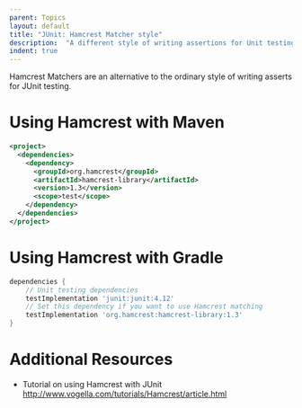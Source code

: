```yaml
---
parent: Topics
layout: default
title: "JUnit: Hamcrest Matcher style"
description:  "A different style of writing assertions for Unit testing"
indent: true
---
```


Hamcrest Matchers are an alternative to the ordinary style of writing asserts for JUnit testing.

# Using Hamcrest with Maven

```xml
<project>
  <dependencies>
    <dependency>
      <groupId>org.hamcrest</groupId>
      <artifactId>hamcrest-library</artifactId>
      <version>1.3</version>
      <scope>test</scope>
    </dependency>
  </dependencies>
</project>
```

# Using Hamcrest with Gradle

```groovy
dependencies {
    // Unit testing dependencies
    testImplementation 'junit:junit:4.12'
    // Set this dependency if you want to use Hamcrest matching
    testImplementation 'org.hamcrest:hamcrest-library:1.3'
}
```

# Additional Resources

* Tutorial on using Hamcrest with JUnit <http://www.vogella.com/tutorials/Hamcrest/article.html>
